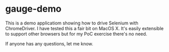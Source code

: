 # gauge-demo
This is a demo applicatiom showing how to drive Selenium with ChromeDriver. I
have tested this a fair bit on MacOS X. It's easily extensible to support other 
browsers but for my PoC exercise there's no need.

If anyone has any questions, let me know.